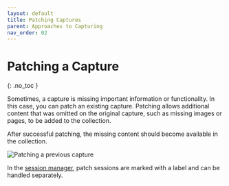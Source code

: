 ```yaml
---
layout: default
title: Patching Captures
parent: Approaches to Capturing
nav_order: 02
---
```


# Patching a Capture
{: .no_toc }

Sometimes, a capture is missing important information or functionality. In this case, you can patch an existing capture. Patching allows additional content that was omitted on the original capture, such as missing images or pages, to be added to the collection.

After successful patching, the missing content should become available in the collection.

![Patching a previous capture](../../images/conifer-user-guide-023.jpeg)

In the [session manager](../../manage-sessions/session-manager/), patch sessions are marked with a label and can be handled separately.